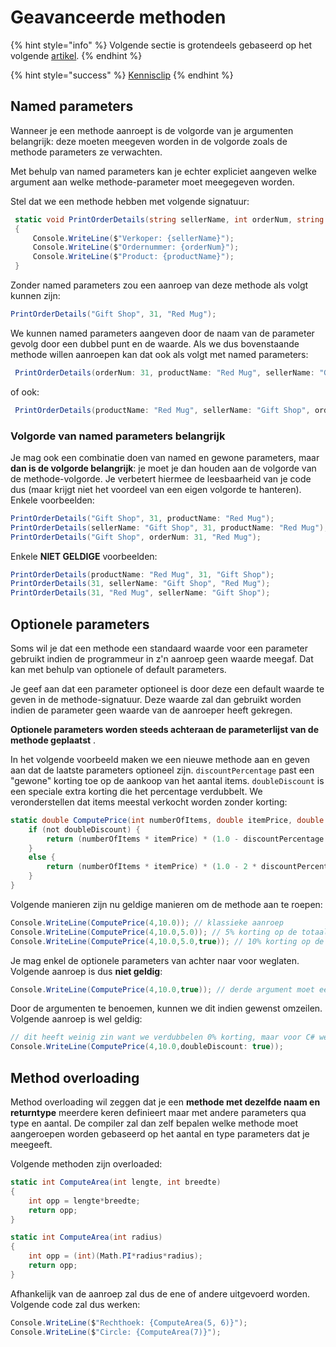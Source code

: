 # Geavanceerde methoden

{% hint style="info" %}
Volgende sectie is grotendeels gebaseerd op het volgende [artikel](https://docs.microsoft.com/en-us/dotnet/csharp/programming-guide/classes-and-structs/named-and-optional-arguments).
{% endhint %}

{% hint style="success" %}
[Kennisclip](https://youtu.be/TGtO--YpKrU)
{% endhint %}

## Named parameters

Wanneer je een methode aanroept is de volgorde van je argumenten belangrijk: deze moeten meegeven worden in de volgorde zoals de methode parameters ze verwachten.

Met behulp van named parameters kan je echter expliciet aangeven welke argument aan welke methode-parameter moet meegegeven worden.

Stel dat we een methode hebben met volgende signatuur:

```csharp
 static void PrintOrderDetails(string sellerName, int orderNum, string productName)
 {
     Console.WriteLine($"Verkoper: {sellerName}");
     Console.WriteLine($"Ordernummer: {orderNum}");
     Console.WriteLine($"Product: {productName}");
 }
```

Zonder named parameters zou een aanroep van deze methode als volgt kunnen zijn:

```csharp
PrintOrderDetails("Gift Shop", 31, "Red Mug");
```

We kunnen named parameters aangeven door de naam van de parameter gevolg door een dubbel punt en de waarde. Als we dus bovenstaande methode willen aanroepen kan dat ook als volgt met named parameters:

```csharp
 PrintOrderDetails(orderNum: 31, productName: "Red Mug", sellerName: "Gift Shop");
```

of ook:

```csharp
 PrintOrderDetails(productName: "Red Mug", sellerName: "Gift Shop", orderNum: 31);
```

### Volgorde van named parameters belangrijk

Je mag ook een combinatie doen van named en gewone parameters, maar **dan is de volgorde belangrijk**: je moet je dan houden aan de volgorde van de methode-volgorde. Je verbetert hiermee de leesbaarheid van je code dus \(maar krijgt niet het voordeel van een eigen volgorde te hanteren\). Enkele voorbeelden:

```csharp
PrintOrderDetails("Gift Shop", 31, productName: "Red Mug");
PrintOrderDetails(sellerName: "Gift Shop", 31, productName: "Red Mug");    // C# 7.2 onwards
PrintOrderDetails("Gift Shop", orderNum: 31, "Red Mug");
```

Enkele **NIET GELDIGE** voorbeelden:

```csharp
PrintOrderDetails(productName: "Red Mug", 31, "Gift Shop");
PrintOrderDetails(31, sellerName: "Gift Shop", "Red Mug");
PrintOrderDetails(31, "Red Mug", sellerName: "Gift Shop");
```

## Optionele parameters

Soms wil je dat een methode een standaard waarde voor een parameter gebruikt indien de programmeur in z'n aanroep geen waarde meegaf. Dat kan met behulp van optionele of default parameters.

Je geef aan dat een parameter optioneel is door deze een default waarde te geven in de methode-signatuur. Deze waarde zal dan gebruikt worden indien de parameter geen waarde van de aanroeper heeft gekregen.

**Optionele parameters worden steeds achteraan de parameterlijst van de methode geplaatst** .

In het volgende voorbeeld maken we een nieuwe methode aan en geven aan dat de laatste parameters optioneel zijn. `discountPercentage` past een "gewone" korting toe op de aankoop van het aantal items. `doubleDiscount` is een speciale extra korting die het percentage verdubbelt. We veronderstellen dat items meestal verkocht worden zonder korting:

```csharp
static double ComputePrice(int numberOfItems, double itemPrice, double discountPercentage = 0, bool doubleDiscount = false) {
    if (not doubleDiscount) {
        return (numberOfItems * itemPrice) * (1.0 - discountPercentage / 100);
    }
    else {
        return (numberOfItems * itemPrice) * (1.0 - 2 * discountPercentage / 100);
    }
}
```

Volgende manieren zijn nu geldige manieren om de methode aan te roepen:

```csharp
Console.WriteLine(ComputePrice(4,10.0)); // klassieke aanroep
Console.WriteLine(ComputePrice(4,10.0,5.0)); // 5% korting op de totaalprijs
Console.WriteLine(ComputePrice(4,10.0,5.0,true)); // 10% korting op de totaalprijs omdat de korting verdubbeld wordt
```

Je mag enkel de optionele parameters van achter naar voor weglaten. Volgende aanroep is dus **niet geldig**:

```csharp
Console.WriteLine(ComputePrice(4,10.0,true)); // derde argument moet een double zijn!
```

Door de argumenten te benoemen, kunnen we dit indien gewenst omzeilen. Volgende aanroep is wel geldig:

```csharp
// dit heeft weinig zin want we verdubbelen 0% korting, maar voor C# werkt dit wel
Console.WriteLine(ComputePrice(4,10.0,doubleDiscount: true));
```

## Method overloading

Method overloading wil zeggen dat je een **methode met dezelfde naam en returntype** meerdere keren definieert maar met andere parameters qua type en aantal. De compiler zal dan zelf bepalen welke methode moet aangeroepen worden gebaseerd op het aantal en type parameters dat je meegeeft.

Volgende methoden zijn overloaded:

```csharp
static int ComputeArea(int lengte, int breedte)
{
    int opp = lengte*breedte;
    return opp;
}

static int ComputeArea(int radius)
{
    int opp = (int)(Math.PI*radius*radius);
    return opp;
}
```

Afhankelijk van de aanroep zal dus de ene of andere uitgevoerd worden. Volgende code zal dus werken:

```csharp
Console.WriteLine($"Rechthoek: {ComputeArea(5, 6)}");
Console.WriteLine($"Circle: {ComputeArea(7)}");
```

